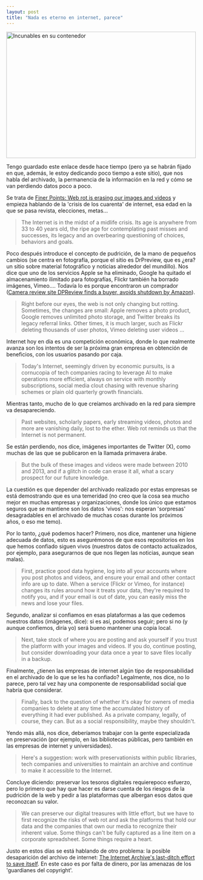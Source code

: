 ```yaml
---
layout: post
title: "Nada es eterno en internet, parece"
---
```


<a data-flickr-embed="true" href="https://www.flickr.com/photos/fernand0/51937193057/in/dateposted/" title="Incunables en su contenedor"><img src="https://live.staticflickr.com/65535/51937193057_6629e03564.jpg" width="500" height="333" alt="Incunables en su contenedor"/></a><script async src="//embedr.flickr.com/assets/client-code.js" charset="utf-8"></script>

Tengo guardado este enlace desde hace tiempo (pero ya se habrán fijado en que, además, le estoy dedicando poco tiempo a este sitio), que nos habla del archivado, la permanencia de la información en la red y cómo se van perdiendo datos poco a poco.

Se trata de <a href="https://www.dpreview.com/opinion/0517674260/web-rot-is-erasing-our-images-and-videos">Finer Points: Web rot is erasing our images and videos</a> y empieza hablando de la 'crisis de los cuarenta' de internet, esa edad en la que se pasa revista, elecciones, metas...

<blockquote>
The Internet is in the midst of a midlife crisis. Its age is anywhere from 33 to 40 years old, the ripe age for contemplating past misses and successes, its legacy and an overbearing questioning of choices, behaviors and goals.
</blockquote>

Poco después introduce el concepto de pudrición, de la mano de pequeños cambios (se centra en fotografía, porque el sitio es DrPreview, que es ¿era? un sitio sobre material fotográfico y noticias alrededor del mundillo). Nos dice que uno de los servicios Apple se ha eliminado, Google ha quitado el almacenamiento ilimitado para fotografías, Flickr también ha borrado imágenes, Vimeo....
Todavía lo es porque encontraron un comprador (<a href="https://arstechnica.com/gadgets/2023/06/camera-review-site-dpreview-finds-a-buyer-avoids-shutdown-by-amazon/">Camera review site DPReview finds a buyer, avoids shutdown by Amazon</a>).

<blockquote>
Right before our eyes, the web is not only changing but rotting. Sometimes, the changes are small: Apple removes a photo product, Google removes unlimited photo storage, and Twitter breaks its legacy referral links. Other times, it is much larger, such as Flickr deleting thousands of user photos, Vimeo deleting user videos ...
</blockquote>

Internet hoy en día es una competición económica, donde lo que realmente avanza son los intentos de ser la próxima gran empresa en obtención de beneficios, con los usuarios pasando por caja.

<blockquote>
Today's Internet, seemingly driven by economic pursuits, is a cornucopia of tech companies racing to leverage AI to make operations more efficient, always on service with monthly subscriptions, social media clout chasing with revenue sharing schemes or plain old quarterly growth financials.
</blockquote>

Mientras tanto, mucho de lo que creíamos archivado en la red para siempre va desapareciendo.

<blockquote>
Past websites, scholarly papers, early streaming videos, photos and more are vanishing daily, lost to the ether. Web rot reminds us that the Internet is not permanent.
</blockquote>

Se están perdiendo, nos dice, imágenes importantes de Twitter (X), como muchas de las que se publicaron en la llamada primavera árabe.

<blockquote>
But the bulk of these images and videos were made between 2010 and 2013, and if a glitch in code can erase it all, what a scary prospect for our future knowledge.
</blockquote>

La cuestión es que depender del archivado realizado por estas empresas se está demostrando que es una temeridad (no creo que la cosa sea mucho mejor en muchas empresas y organizaciones, donde los único que estamos seguros que se mantiene son los datos 'vivos': nos esperan 'sorpresas' desagradables en el archivado de muchas cosas durante los próximos años, o eso me temo).

Por lo tanto, ¿qué podemos hacer?
Primero, nos dice, mantener una higiene adecuada de datos, esto es asegurémonos de que esos repositorios en los que hemos confiado siguen vivos (nuestros datos de contacto actualizados, por ejemplo, para asegurarnos de que nos llegen las noticias, aunque sean malas).

<blockquote>
First, practice good data hygiene, log into all your accounts where you post photos and videos, and ensure your email and other contact info are up to date. When a service (Flickr or Vimeo, for instance) changes its rules around how it treats your data, they're required to notify you, and if your email is out of date, you can easily miss the news and lose your files.
</blockquote>

Segundo, analizar si confiamos en esas plataformas a las que cedemos nuestros datos (imágenes, dice): si es así, podemos seguir; pero si no (y aunque confiemos, diría yo) será bueno mantener una copia local.

<blockquote>
Next, take stock of where you are posting and ask yourself if you trust the platform with your images and videos. If you do, continue posting, but consider downloading your data once a year to save files locally in a backup.
</blockquote>

Finalmente, ¿tienen las empresas de internet algún tipo de responsabilidad en el archivado de lo que se les ha confiado? Legalmente, nos dice, no lo parece, pero tal vez hay una componente de responsabilidad social que habría que considerar.

<blockquote>
Finally, back to the question of whether it's okay for owners of media companies to delete at any time the accumulated history of everything it had ever published. As a private company, legally, of course, they can. But as a social responsibility, maybe they shouldn't.
</blockquote>

Yendo más allá, nos dice, deberíamos trabajar con la gente especializada en preservación (por ejemplo, en las bibliotecas públicas, pero también en las empresas de internet y universidades).

<blockquote>
Here's a suggestion: work with preservationists within public libraries, tech companies and universities to maintain an archive and continue to make it accessible to the Internet.
</blockquote>

Concluye diciendo: preservar los tesoros digitales requierepoco esfuerzo, pero lo primero que hay que hacer es darse cuenta de los riesgos de la pudrición de la web y pedir a las plataformas que albergan esos datos que reconozcan su valor.

<blockquote>
We can preserve our digital treasures with little effort, but we have to first recognize the risks of web rot and ask the platforms that hold our data and the companies that own our media to recognize their inherent value. Some things can't be fully captured as a line item on a corporate spreadsheet. Some things require a heart.
</blockquote>

Justo en estos días se está hablando de otro problema: la posible desaparición del archivo de internet: <a hreF="https://lunduke.locals.com/post/5556650/the-internet-archives-last-ditch-effort-to-save-itself">The Internet Archive's last-ditch effort to save itself</a>. En este caso es por falta de dinero, por las amenazas de los 'guardianes del copyright'.
